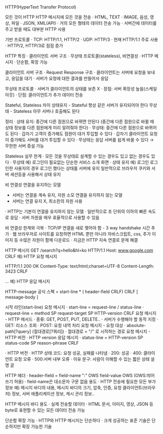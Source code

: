 HTTP(HyperText Transfer Protocol)

모든 것이 HTTP
HTTP 메시지에 모든 것을 전송
· HTML, TEXT
· IMAGE, 음성, 영상, 파일
· JSON, XML(API)
· 거의 모든 형태의 데이터 전송 가능
· 서버간에 데이터를 주고 받을 때도 대부분 HTTP 사용

기반 프로토콜
· TCP: HTTP/1.1, HTTP/2
· UDP: HTTP/3
· 현재 HTTP/1.1 주로 사용
  · HTTP/2, HTTP/3로 점점 증가 

HTTP 특징
· 클라이언트 서버 구조
· 무상태 프로토콜(stateless), 비연결성
· HTTP 메시지
· 단순함, 확장 가능

클라이언트 서버 구조
· Request Response 구조
· 클라이언트는 서버에 요청을 보내고, 응답을 대기
· 서버가 요청에 대한 결과를 만들어서 응답

무상태 프로토콜
· 서버가 클라이언트의 상태를 보존 X
· 장점: 서버 확장성 높음(스케일 아웃)
· 단점: 클라이언트가 추가 데이터 전송

Stateful, Stateless 차이
상태유지 - Stateful
항상 같은 서버가 유지되어야 한다
무상태 - Stateless
아무 서버나 호출해도 된다

정리
· 상태 유지: 중간에 다른 점원으로 바뀌면 안된다
  (중간에 다른 점원으로 바뀔 때 상태 정보를 다른 점원에게 미리 알려줘야 한다)
· 무상태: 중간에 다른 점원으로 바뀌어도 된다
  · 갑자기 고객이 증가해도 점원이 대거 투입할 수 있다
  · 갑자기 클라이언트 요청이 증가해도 서버를 대거 투입할 수 있다
· 무상태는 응답 서버를 쉽게 바꿀 수 있다 → 무한한 서버 증설 가능

Stateless 실무 한계
· 모든 것을 무상태로 설계할 수 있는 경우도 있고 없는 경우도 있다
· 무상태
  예) 로그인이 필요없는 단순한 서비스 소개 화면
· 상태 유지
  예) 로그인
      로그인한 사용자의 경우 로그인 했다는 상태를 서버에 유지
      일반적으로 브라우저 쿠키와 서버 세션등을 사용해서 상태 유지

비 연결성
연결을 유지하는 모델
 - 서버는 연결을 계속 유지, 자원 소모
연결을 유지하지 않는 모델
 - 서버는 연결 유지 X, 최소한의 자원 사용

· HTTP는 기본이 연결을 유지하지 않는 모델
· 일반적으로 초 단위의 이하의 빠른 속도로 응답
· 서버 자원을 매우 효율적으로 사용할 수 있음

비 연결성 한계와 극복
· TCP/IP 연결을 새로 맺어야 함 - 3 way handshake 시간 추가
· 웹 브라우저로 사이트를 요청하면 HTML 뿐만 아니라 자바스크립트, css, 추가 이미지 등 수많은 자원이 함께 다운로드
· 지금은 HTTP 지속 연결로 문제 해결

HTTP 메시지
GET /search?q=hello&hl=ko HTTP/1.1
Host: www.google.com
CRLF
예) HTTP 요청 메시지

HTTP/1.1 200 OK
Content-Type: text/html;charset=UTF-8
Content-Length: 3423
CRLF
<html>
  <body>...</body>
</html>
예) HTTP 응답 메시지

HTTP-message 공식 스펙 = start-line
                        * ( header-field CRLF)
                        CRLF
                        [ message-body ]

시작 라인(start-line)
요청 메시지
· start-line = request-line / status-line
· request-line = method SP request-target SP HTTP-version CRLF
요청 메시지 - HTTP 메서드
· 종류: GET, POST, PUT, DELETE..
· 서버가 수행해야 할 동작 지정
  · GET: 리소스 조회
  · POST: 요청 내역 처리
요청 메시지 - 요청 대상
· absolute-path[?query] (절대경로[?쿼리])
· 절대경로 = "/" 로 시작하는 경로
요청 메시지 - HTTP 버전
· HTTP version
응답 메시지
· status-line = HTTP-version SP status-code SP reason-phrase CRLF

· HTTP 버전
· HTTP 상태 코드: 요청 성공, 실패를 나타냄
  · 200: 성공
  · 400: 클라이언트 요청 오류
  · 500:서버 내부 오류
· 이유 문구: 사람이 이해할 수 있는 짧은 상태 설명 글

HTTP 헤더
· header-field = field-name ":" OWS field-value OWS (OWS:띄어쓰기 허용)
· field-name은 대소문자 구문 없음
용도
· HTTP 전송에 필요한 모든 부가정보
  예) 메시지 바디의 내용, 메시지 바디의 크기, 압축, 인증, 요청 클라이언트(브라우저) 정보, 서버 애플리케이션 정보, 캐시 관리 정보..

HTTP 메시지 바디
용도
· 실제 전송할 데이터
· HTML 문서, 이미지, 영상, JSON 등 byte로 표현할 수 있는 모든 데이터 전송 가능

단순함 확장 가능
· HTTP와 HTTP 메시지는 단순하다
· 크게 성공하는 표준 기술은 단순하지만 확장 가능한 기술